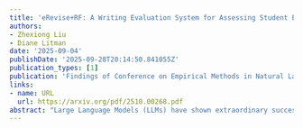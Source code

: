 ```yaml
---
title: 'eRevise+RF: A Writing Evaluation System for Assessing Student Essay Revisions and Providing Formative Feedback'
authors:
- Zhexiong Liu
- Diane Litman
date: '2025-09-04'
publishDate: '2025-09-28T20:14:50.841055Z'
publication_types: [1]
publication: 'Findings of Conference on Empirical Methods in Natural Language Processing (EMNLP)'
links:
- name: URL
  url: https://arxiv.org/pdf/2510.00268.pdf
abstract: "Large Language Models (LLMs) have shown extraordinary success across various text generation tasks; however, their potential for simple yet essential text classification remains underexplored, as LLM pre-training tends to emphasize generation over classification. While LLMs with instruction tuning can transform classification into a generation task, they often struggle to categorize nuanced texts. One such example is text revision, which involves nuanced edits between pairs of texts. Although simply fine-tuning LLMs for revision classification seems plausible, it requires a large amount of revision annotations, which are exceptionally expensive and scarce in the community. To address this issue, we introduce a plug-and-play layer-wise parameter-efficient fine-tuning (PEFT) framework, i.e., IR-Tuning, which fine-tunes a subset of important LLM layers that are dynamically selected based on their gradient norm distribution, while freezing those of redundant layers. Extensive experiments suggest that IR-Tuning surpasses several layer-wise PEFT baselines over diverse text revisions, while achieving fast convergence, low GPU memory consumption, and effectiveness on small revision corpora."
---
```

